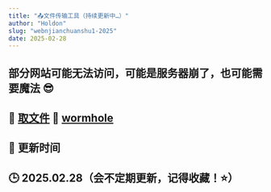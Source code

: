 ```yaml
---
title: "📤文件传输工具（持续更新中…）"
author: "Holdon"
slug: "webnjianchuanshu1-2025"
date: 2025-02-28
---
```

**部分网站可能无法访问，可能是服务器崩了，也可能需要魔法 😎**   
---
🔹 **[取文件](https://quwenjian.cc/)** 
🔹 **[wormhole](https://wormhole.app/)**
---
## 🔄 更新时间  
🕒 **2025.02.28**（会不定期更新，记得收藏！⭐）  
---